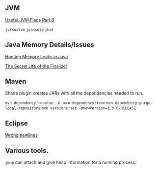 ## JVM

[Useful JVM Flags Part 8](https://blog.codecentric.de/en/2014/01/useful-jvm-flags-part-8-gc-logging/)

`jvisualvm`
`jconsole`
`jhat`

## Java Memory Details/Issues
[Hunting Memory Leaks in Java](https://www.toptal.com/java/hunting-memory-leaks-in-java)

[The Secret Life of the Finalizer](http://www.fasterj.com/articles/finalizer1.shtml)
## Maven

Shade plugin creates JARs with all the dependencies needed to run.

`mvn dependency:resolve -X `
`mvn dependency:tree`
`mvn dependency:purge-local-repository`
`mvn versions:set -DnewVersion=1.3.8-RELEASE`


## Eclipse

[Wrong newlines](http://stackoverflow.com/questions/1886185/eclipse-and-windows-newlines#1887619)

## Various tools.

`jmap` can attach and give heap information for a running process.
